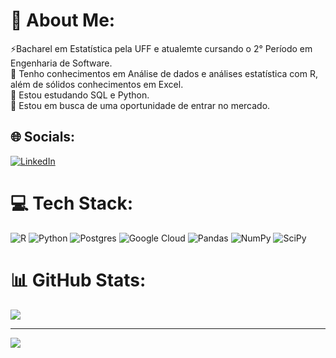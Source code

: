 # 💫 About Me:
⚡Bacharel em Estatística pela UFF e atualemte cursando o 2° Período em Engenharia de Software.<br>🔭 Tenho conhecimentos em Análise de dados e análises estatística com R, além de sólidos conhecimentos em Excel.<br>🌱 Estou estudando SQL e Python.<br>🤝 Estou em busca de uma oportunidade de entrar no mercado.<br>


## 🌐 Socials:
[![LinkedIn](https://img.shields.io/badge/LinkedIn-%230077B5.svg?logo=linkedin&logoColor=white)](https://linkedin.com/in/https://www.linkedin.com/in/brunooliveira547) 

# 💻 Tech Stack:
![R](https://img.shields.io/badge/r-%23276DC3.svg?style=for-the-badge&logo=r&logoColor=white) ![Python](https://img.shields.io/badge/python-3670A0?style=for-the-badge&logo=python&logoColor=ffdd54) ![Postgres](https://img.shields.io/badge/postgres-%23316192.svg?style=for-the-badge&logo=postgresql&logoColor=white) ![Google Cloud](https://img.shields.io/badge/Google%20Cloud-%234285F4.svg?style=for-the-badge&logo=google-cloud&logoColor=white) ![Pandas](https://img.shields.io/badge/pandas-%23150458.svg?style=for-the-badge&logo=pandas&logoColor=white) ![NumPy](https://img.shields.io/badge/numpy-%23013243.svg?style=for-the-badge&logo=numpy&logoColor=white) ![SciPy](https://img.shields.io/badge/SciPy-%230C55A5.svg?style=for-the-badge&logo=scipy&logoColor=%white)
# 📊 GitHub Stats:

![](https://github-readme-streak-stats.herokuapp.com/?user=Bruno5477&theme=dracula&hide_border=false)<br/>




---
[![](https://visitcount.itsvg.in/api?id=Bruno5477&icon=2&color=11)](https://visitcount.itsvg.in)

<!-- Proudly created with GPRM ( https://gprm.itsvg.in ) -->
